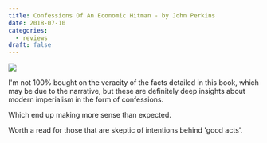 ```yaml
---
title: Confessions Of An Economic Hitman - by John Perkins
date: 2018-07-10
categories:
  - reviews
draft: false
---
```


![](https://i.gr-assets.com/images/S/compressed.photo.goodreads.com/books/1565872483l/2159._SX318_.jpg)

I'm not 100% bought on the veracity of the facts detailed in this book, which may be due to the narrative, but these are definitely deep insights about modern imperialism in the form of confessions.

Which end up making more sense than expected.

Worth a read for those that are skeptic of intentions behind 'good acts'.
